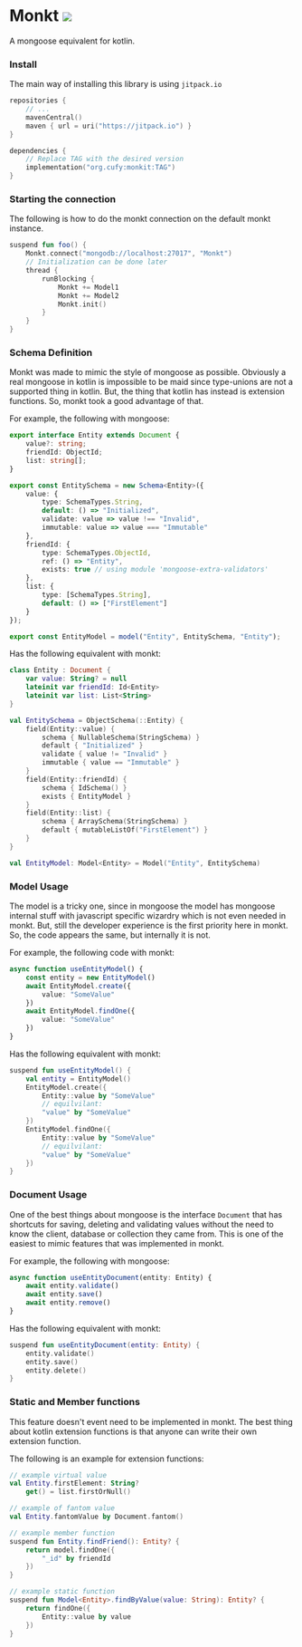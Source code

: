 # Monkt [![](https://jitpack.io/v/org.cufy/monkt.svg)](https://jitpack.io/#org.cufy/monkt)

A mongoose equivalent for kotlin.

### Install

The main way of installing this library is
using `jitpack.io`

```kts
repositories {
    // ...
    mavenCentral()
    maven { url = uri("https://jitpack.io") }
}

dependencies {
    // Replace TAG with the desired version
    implementation("org.cufy:monkit:TAG")
}
```

### Starting the connection

The following is how to do the monkt connection on the
default monkt instance.

```kotlin
suspend fun foo() {
    Monkt.connect("mongodb://localhost:27017", "Monkt")
    // Initialization can be done later
    thread {
        runBlocking {
            Monkt += Model1
            Monkt += Model2
            Monkt.init()
        }
    }
}
```

### Schema Definition

Monkt was made to mimic the style of mongoose as possible.
Obviously a real mongoose in kotlin is impossible to be maid
since type-unions are not a supported thing in kotlin. But,
the thing that kotlin has instead is extension functions.
So, monkt took a good advantage of that.

For example, the following with mongoose:

```typescript
export interface Entity extends Document {
    value?: string;
    friendId: ObjectId;
    list: string[];
}

export const EntitySchema = new Schema<Entity>({
    value: {
        type: SchemaTypes.String,
        default: () => "Initialized",
        validate: value => value !== "Invalid",
        immutable: value => value === "Immutable"
    },
    friendId: {
        type: SchemaTypes.ObjectId,
        ref: () => "Entity",
        exists: true // using module 'mongoose-extra-validators'
    },
    list: {
        type: [SchemaTypes.String],
        default: () => ["FirstElement"]
    }
});

export const EntityModel = model("Entity", EntitySchema, "Entity");
```

Has the following equivalent with monkt:

```kotlin
class Entity : Document {
    var value: String? = null
    lateinit var friendId: Id<Entity>
    lateinit var list: List<String>
}

val EntitySchema = ObjectSchema(::Entity) {
    field(Entity::value) {
        schema { NullableSchema(StringSchema) }
        default { "Initialized" }
        validate { value != "Invalid" }
        immutable { value == "Immutable" }
    }
    field(Entity::friendId) {
        schema { IdSchema() }
        exists { EntityModel }
    }
    field(Entity::list) {
        schema { ArraySchema(StringSchema) }
        default { mutableListOf("FirstElement") }
    }
}

val EntityModel: Model<Entity> = Model("Entity", EntitySchema)
```

### Model Usage

The model is a tricky one, since in mongoose the model has
mongoose internal stuff with javascript specific wizardry
which is not even needed in monkt. But, still the
developer experience is the first priority here in monkt.
So, the code appears the same, but internally it is not.

For example, the following code with monkt:

```typescript
async function useEntityModel() {
    const entity = new EntityModel()
    await EntityModel.create({
        value: "SomeValue"
    })
    await EntityModel.findOne({
        value: "SomeValue"
    })
}
```

Has the following equivalent with monkt:

```kotlin
suspend fun useEntityModel() {
    val entity = EntityModel()
    EntityModel.create({
        Entity::value by "SomeValue"
        // equilvilant:
        "value" by "SomeValue"
    })
    EntityModel.findOne({
        Entity::value by "SomeValue"
        // equilvilant:
        "value" by "SomeValue"
    })
}
```

### Document Usage

One of the best things about mongoose is the interface
`Document` that has shortcuts for saving, deleting and
validating values without the need to know the client,
database or collection they came from.
This is one of the easiest to mimic features that was
implemented in monkt.

For example, the following with mongoose:

```typescript
async function useEntityDocument(entity: Entity) {
    await entity.validate()
    await entity.save()
    await entity.remove()
}
```

Has the following equivalent with monkt:

```kotlin
suspend fun useEntityDocument(entity: Entity) {
    entity.validate()
    entity.save()
    entity.delete()
}
```

### Static and Member functions

This feature doesn't event need to be implemented in
monkt.
The best thing about kotlin extension functions is that
anyone can write their own extension function.

The following is an example for extension functions:

```kotlin
// example virtual value
val Entity.firstElement: String?
    get() = list.firstOrNull()

// example of fantom value
val Entity.fantomValue by Document.fantom()

// example member function
suspend fun Entity.findFriend(): Entity? {
    return model.findOne({
        "_id" by friendId
    })
}

// example static function
suspend fun Model<Entity>.findByValue(value: String): Entity? {
    return findOne({
        Entity::value by value
    })
}
```
